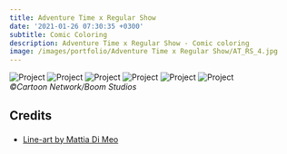 ```yaml
---
title: Adventure Time x Regular Show
date: '2021-01-26 07:30:35 +0300'
subtitle: Comic Coloring
description: Adventure Time x Regular Show - Comic coloring
image: /images/portfolio/Adventure Time x Regular Show/AT_RS_4.jpg
---
```


<div class="gallery-box">
  <div class="gallery">
    <img src="{{site.baseurl}}/images/portfolio/Adventure Time x Regular Show/AT_RS_1.jpg" alt="Project">
    <img src="{{site.baseurl}}/images/portfolio/Adventure Time x Regular Show/AT_RS_2.jpg" alt="Project">
    <img src="{{site.baseurl}}/images/portfolio/Adventure Time x Regular Show/AT_RS_3.jpg" alt="Project">
    <img src="{{site.baseurl}}/images/portfolio/Adventure Time x Regular Show/AT_RS_4.jpg" alt="Project">
    <img src="{{site.baseurl}}/images/portfolio/Adventure Time x Regular Show/AT_RS_5.jpg" alt="Project">
    <img src="{{site.baseurl}}/images/portfolio/Adventure Time x Regular Show/AT_RS_6.jpg" alt="Project">
  </div>
  <em>©Cartoon Network/Boom Studios</em>
</div>

<div class="block-header inner-sm" style="margin-top: 1.5em; margin-bottom: 1.5em">
  <h2 class="block-title line-top">Credits</h2>
</div>

* <a href="#secao-destino">Line-art by Mattia Di Meo</a>
